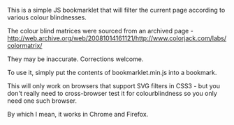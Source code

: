 This is a simple JS bookmarklet that will filter the current page according to
various colour blindnesses.

The colour blind matrices were sourced from an archived page -
http://web.archive.org/web/20081014161121/http://www.colorjack.com/labs/colormatrix/

They may be inaccurate. Corrections welcome.

To use it, simply put the contents of bookmarklet.min.js into a bookmark.

This will only work on browsers that support SVG filters in CSS3 - but you
don't really need to cross-browser test it for colourblindness so you only need
one such browser.

By which I mean, it works in Chrome and Firefox.
